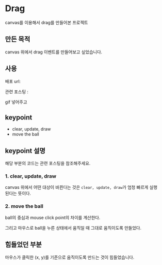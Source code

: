 # Drag

canvas를 이용해서 drag를 만들어본 프로젝트

## 만든 목적

canvas 위에서 drag 이벤트를 만들어보고 싶었습니다.

## 사용

배포 url:

관련 포스팅 :

gif 넣어주고

## keypoint

- clear, update, draw
- move the ball

## keypoint 설명

해당 부분의 코드는 관련 포스팅을 참조해주세요.

### 1. clear, update, draw

canvas 위에서 어떤 대상이 바뀐다는 것은 `clear, update, draw`가 엄청 빠르게 실행된다는 뜻이다.

### 2. move the ball

ball의 중심과 mouse click point의 차이를 계산한다.

그리고 마우스로 ball을 누른 상태에서 움직일 때 그대로 움직이도록 만들었다.

## 힘들었던 부분

마우스가 클릭한 (x, y)를 기준으로 움직이도록 만드는 것이 힘들었습니다.
